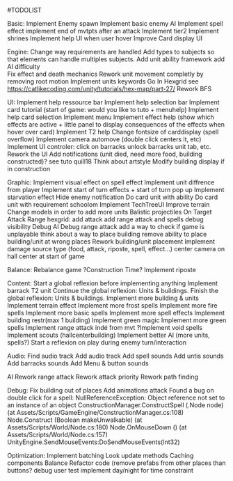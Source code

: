 #TODOLIST

Basic:
	Implement Enemy spawn
	Implement basic enemy AI
	Implement spell effect
	implement end of mvtpts after an attack
	Implement tier2
	Implement shrines 
	Implement help UI when user hover
	Improve Card display UI
	
Engine:
	Change way requirements are handled
	Add types to subjects so that elements can handle multiples subjects.
Add unit ability framework
add AI difficulty	
	Fix effect and death mechanics
	Rework unit movement completly by removing root motion
Implement units keywords
	Go In Hexgrid see https://catlikecoding.com/unity/tutorials/hex-map/part-27/
	Rework BFS

UI:
	Implement help ressource bar
	Implement help selection bar
	Implement card tutorial (start of game: would you like to tuto + menuhelp)
	Implement help card selection
	Implement menu
	Implement effect help (show which effects are active + little panel to display consequences of the effects when hover over card)
	Implement T2 help
	Change fontsize of carddisplay (spell overflow)
	Implement camera automove (double click centers it, etc)
Implement UI controler: click on barracks unlock barracks unit tab, etc.
	Rework the UI
	Add notifications (unit died, need more food, building constructed)? see tuto quill18
Think about artstyle
Modify building display if in construction


Graphic:
	Implement visual effect on spell effect
	Implement unit diffrence from player
	Implement start of turn effects + start of turn pop up
	Implement starvation effect
	Hide enemy notification
Do card unit with ability
Do card unit with requirement schoolom
Implement TechTreeUI
	Improve terrain
	Change models in order to add more units
	Balistic projectiles
	On Target Attack Range
hexgrid:
	add attack
	add range attack
	and spells
	debug visibility
	Debug AI
Debug range attack
add a way to check if game is unplayable
think about a way to place building
remove ability to place building/unit at wrong places
Rework building/unit placement
Implement damage source type (food, attack, riposte, spell, effect...)
	center camera on hall center at start of game	

Balance:
Rebalance game
?Construction Time?
	Implement riposte

	
Content:
	Start a global reflexion before implementing anything
	Implement barrack T2 unit
	Continue the global reflexion: Units & buildings.
Finish the global reflexion: Units & buildings.
Implement more building & units
	Implement terrain effect
	Implement more frost spells
	Implement more fire spells
	Implement more basic spells
	Implement more spell effects
	Implement building restr(max 1 building)
	Implement green magic
	Implement more green spells
	Implement range attack indé from mvt
?Implement void spells
	Implement scouts (hallcenterbuilding)
Implement better AI (more units, spells?)
Start a reflexion on play during enemy turn/interaction

Audio:
	Find audio track
Add audio track
Add spell sounds
Add untis sounds
Add barracks sounds
Add Menu & button sounds

AI
Rework range attack
	Rework attack priority
Rework path finding

Debug:
Fix building out of places
	Add animations attack
Found a bug on double click for a spell: 
NullReferenceException: Object reference not set to an instance of an object
ConstructionManager.ConstructSpell (.Node node) (at Assets/Scripts/GameEngine/ConstructionManager.cs:108)
Node.Construct (Boolean makeUnwalkable) (at Assets/Scripts/World/Node.cs:180)
Node.OnMouseDown () (at Assets/Scripts/World/Node.cs:157)
UnityEngine.SendMouseEvents:DoSendMouseEvents(Int32)

Optimization:
Implement batching
Look update methods
Caching components
Balance
Refactor code (remove prefabs from other places than buttons?
debug
user test
implement day/night for time constraint